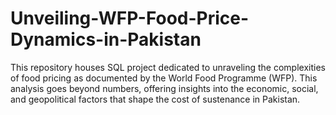 # Unveiling-WFP-Food-Price-Dynamics-in-Pakistan
This repository houses SQL project dedicated to unraveling the complexities of food pricing as documented by the World Food Programme (WFP). This analysis goes beyond numbers, offering insights into the economic, social, and geopolitical factors that shape the cost of sustenance in Pakistan.
